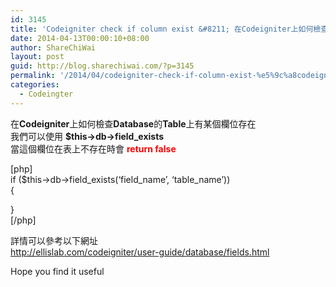 ```yaml
---
id: 3145
title: 'Codeigniter check if column exist &#8211; 在Codeigniter上如何檢查Database的Table上有某個欄位存在'
date: 2014-04-13T00:00:10+08:00
author: ShareChiWai
layout: post
guid: http://blog.sharechiwai.com/?p=3145
permalink: '/2014/04/codeigniter-check-if-column-exist-%e5%9c%a8codeigniter%e4%b8%8a%e5%a6%82%e4%bd%95%e6%aa%a2%e6%9f%a5database%e7%9a%84table%e4%b8%8a%e6%9c%89%e6%9f%90%e5%80%8b%e6%ac%84%e4%bd%8d%e5%ad%98%e5%9c%a8/'
categories:
  - Codeingter
---
```

在**Codeigniter**上如何檢查**Database**的**Table**上有某個欄位存在  
我們可以使用 **$this->db->field_exists**  
當這個欄位在表上不存在時會 <span style="color: #ff0000;"><strong>return false</strong></span>

[php]  
if ($this->db->field\_exists(&#8216;field\_name&#8217;, &#8216;table_name&#8217;))  
{

}  
[/php]

詳情可以參考以下網址  
<a title="Codeigniter Field User Guide" href="http://ellislab.com/codeigniter/user-guide/database/fields.html" target="_blank">http://ellislab.com/codeigniter/user-guide/database/fields.html</a>

Hope you find it useful